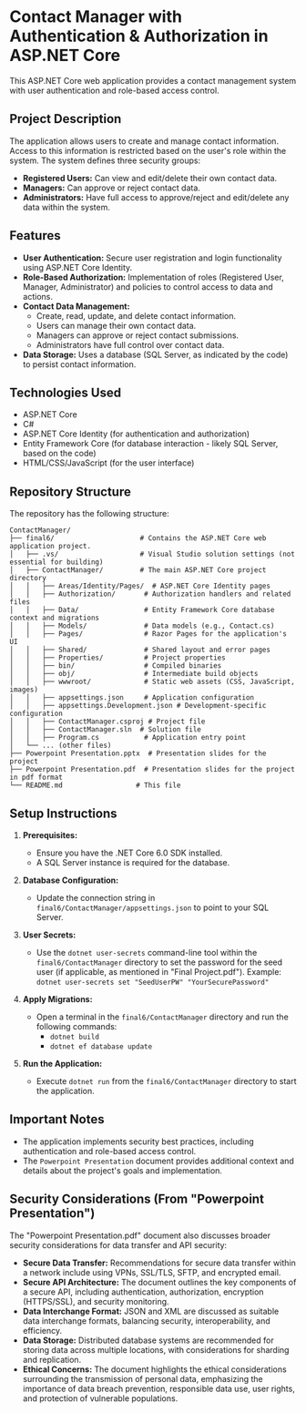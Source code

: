 # Contact Manager with Authentication & Authorization in ASP.NET Core

This ASP.NET Core web application provides a contact management system with user authentication and role-based access control.

## Project Description

The application allows users to create and manage contact information. Access to this information is restricted based on the user's role within the system. The system defines three security groups:

* **Registered Users:** Can view and edit/delete their own contact data.
* **Managers:** Can approve or reject contact data.
* **Administrators:** Have full access to approve/reject and edit/delete any data within the system.

## Features

* **User Authentication:** Secure user registration and login functionality using ASP.NET Core Identity.
* **Role-Based Authorization:** Implementation of roles (Registered User, Manager, Administrator) and policies to control access to data and actions.
* **Contact Data Management:**
    * Create, read, update, and delete contact information.
    * Users can manage their own contact data.
    * Managers can approve or reject contact submissions.
    * Administrators have full control over contact data.
* **Data Storage:** Uses a database (SQL Server, as indicated by the code) to persist contact information.

## Technologies Used

* ASP.NET Core
* C#
* ASP.NET Core Identity (for authentication and authorization)
* Entity Framework Core (for database interaction - likely SQL Server, based on the code)
* HTML/CSS/JavaScript (for the user interface)

## Repository Structure

The repository has the following structure:

```
ContactManager/
├── final6/                     # Contains the ASP.NET Core web application project.
│   ├── .vs/                    # Visual Studio solution settings (not essential for building)
│   ├── ContactManager/         # The main ASP.NET Core project directory
│   │   ├── Areas/Identity/Pages/  # ASP.NET Core Identity pages
│   │   ├── Authorization/       # Authorization handlers and related files
│   │   ├── Data/                # Entity Framework Core database context and migrations
│   │   ├── Models/              # Data models (e.g., Contact.cs)
│   │   ├── Pages/               # Razor Pages for the application's UI
│   │   ├── Shared/              # Shared layout and error pages
│   │   ├── Properties/          # Project properties
│   │   ├── bin/                 # Compiled binaries
│   │   ├── obj/                 # Intermediate build objects
│   │   ├── wwwroot/             # Static web assets (CSS, JavaScript, images)
│   │   ├── appsettings.json     # Application configuration
│   │   ├── appsettings.Development.json # Development-specific configuration
│   │   ├── ContactManager.csproj # Project file
│   │   ├── ContactManager.sln  # Solution file
│   │   ├── Program.cs           # Application entry point
│   └── ... (other files)
├── Powerpoint Presentation.pptx  # Presentation slides for the project
├── Powerpoint Presentation.pdf  # Presentation slides for the project in pdf format
└── README.md                  # This file
```

## Setup Instructions

1.  **Prerequisites:**
    * Ensure you have the .NET Core 6.0 SDK installed.
    * A SQL Server instance is required for the database.

2.  **Database Configuration:**
    * Update the connection string in `final6/ContactManager/appsettings.json` to point to your SQL Server.

3.  **User Secrets:**
    * Use the `dotnet user-secrets` command-line tool within the `final6/ContactManager` directory to set the password for the seed user (if applicable, as mentioned in "Final Project.pdf").  Example: `dotnet user-secrets set "SeedUserPW" "YourSecurePassword"`

4.  **Apply Migrations:**
    * Open a terminal in the `final6/ContactManager` directory and run the following commands:
        * `dotnet build`
        * `dotnet ef database update`

5.  **Run the Application:**
    * Execute `dotnet run` from the `final6/ContactManager` directory to start the application.

##  Important Notes

* The application implements security best practices, including authentication and role-based access control.
* The `Powerpoint Presentation` document provides additional context and details about the project's goals and implementation.

##  Security Considerations (From "Powerpoint Presentation")

The "Powerpoint Presentation.pdf" document also discusses broader security considerations for data transfer and API security:

* **Secure Data Transfer:** Recommendations for secure data transfer within a network include using VPNs, SSL/TLS, SFTP, and encrypted email.
* **Secure API Architecture:** The document outlines the key components of a secure API, including authentication, authorization, encryption (HTTPS/SSL), and security monitoring.
* **Data Interchange Format:** JSON and XML are discussed as suitable data interchange formats, balancing security, interoperability, and efficiency.
* **Data Storage:** Distributed database systems are recommended for storing data across multiple locations, with considerations for sharding and replication.
* **Ethical Concerns:** The document highlights the ethical considerations surrounding the transmission of personal data, emphasizing the importance of data breach prevention, responsible data use, user rights, and protection of vulnerable populations.
